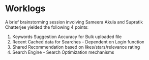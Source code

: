 # Worklogs

A brief brainstorming session involving Sameera Akula and Supratik Chatterjee
yielded the following 4 points:

1. Keywords Suggestion Accuracy for Bulk uploaded file
2. Recent Cached data for Searches - Dependent on Login function
3. Shared Recommendation based on likes/stars/relevance rating
4. Search Engine - Search Optimization mechanisms
